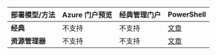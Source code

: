 | **部署模型/方法** | **Azure 门户预览** | **经典管理门户** | **PowerShell** |
|---|---|---|---|
| **经典** | 不支持 | 不支持| [文章](/documentation/articles/vpn-gateway-about-forced-tunneling/) | 
| **资源管理器** | 不支持 | 不支持 | [文章](/documentation/articles/vpn-gateway-forced-tunneling-rm/) |

<!---HONumber=Mooncake_1031_2016-->